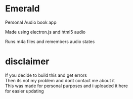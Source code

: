 # Emerald
Personal Audio book app

Made using electron.js and html5 audio

Runs m4a files and remembers audio states

# **disclaimer**

If you decide to build this and get errors \
Then its not my problem and dont contact me about it \
This was made for personal purposes and i uploaded it here \
for easier updating 




